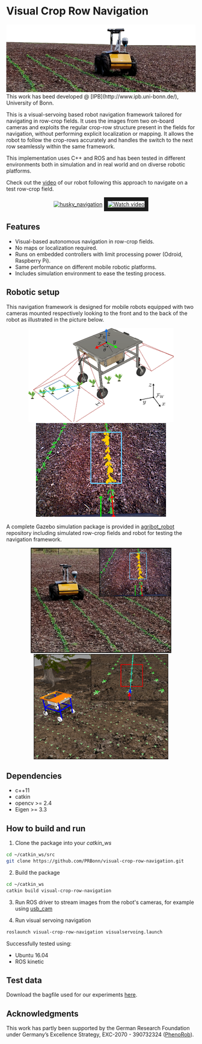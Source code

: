 # Visual Crop Row Navigation

<div align="center">
	<img src=".readme/vs_poster.png" alt="visual_servoing_husky" height="180" title="visual_servoing_husky"/>
</div>
This work has beed developed @ [IPB](http://www.ipb.uni-bonn.de/), University of Bonn.

This is a visual-servoing based robot navigation framework tailored for navigating in row-crop fields.
It uses the images from two on-board cameras and exploits the regular crop-row structure present in the fields for navigation, without performing explicit localization or mapping. It allows the robot to follow the crop-rows accurately and handles the switch to the next row seamlessly within the same framework.

This implementation uses C++ and ROS and has been tested in different environments both in simulation and in real world and on diverse robotic platforms.

Check out the [video](https://youtu.be/0qg6n4sshHk) of our robot following this approach to navigate on a test row-crop field.

<div align="center">
	<a href="http://www.youtube.com/watch?feature=player_embedded&v=0qg6n4sshHk
		" target="_blank"><img src=".readme/husky_test.gif" alt="husky_navigation" height="280" title="husky_navigation"/></a>
	<a href="http://www.youtube.com/watch?feature=player_embedded&v=0qg6n4sshHk
		" target="_blank"><img src="http://img.youtube.com/vi/0qg6n4sshHk/0.jpg"
		alt="Watch video" height="280" border="10" /></a>
</div>

## Features

- Visual-based autonomous navigation in row-crop fields.
- No maps or localization required.
- Runs on embedded controllers with limit processing power (Odroid, Raspberry Pi).
- Same performance on different mobile robotic platforms.
- Includes simulation environment to ease the testing process.

## Robotic setup
This navigation framework is designed for mobile robots equipped with two cameras mounted respectively looking to the front and to the back of the robot as illustrated in the picture below.

 <div align="center">
	<img src=".readme/vs_graph.png" alt="agribot_3d" height="250" title="agribot_3d"/>
    <img src=".readme/vs_em.png" alt="camera_img" height="250" title="camera_img"/>
</div>

A complete Gazebo simulation package is provided in [agribot_robot]() repository including simulated row-crop fields and robot for testing the navigation framework.

<div align="center">
	<img src=".readme/motivation.png" alt="husky_navigation" height="280" title="husky_navigation"/>
    <img src=".readme/motivation_old.png" alt="gazebo_navigation" height="280"title="gazebo_navigation"/>
</div>


## Dependencies
* c++11
* catkin
* opencv >= 2.4
* Eigen >= 3.3

## How to build and run

1. Clone the package into your *catkin_ws*
```bash
cd ~/catkin_ws/src
git clone https://github.com/PRBonn/visual-crop-row-navigation.git
```
2. Build the package
```bash
cd ~/catkin_ws
catkin build visual-crop-row-navigation
```
3. Run ROS driver to stream images from the robot's cameras, for example using [usb_cam](http://wiki.ros.org/usb_cam)
<!-- ```
* /front/rgb/image_raw [image]
* /back/rgb/image_raw [image]
``` -->
4. Run visual servoing navigation
```bash
roslaunch visual-crop-row-navigation visualservoing.launch
```

<!-- 
**Node Properties**
```
Node: [/agribot_vs]

Publications:
 * /cmd_vel [geometry_msgs/Twist]
 * /vs_image [image]
 * /vs_msg [visual-crop-row-navigation/vs_msg]

Subscriptions:
 * /amcl_pose [pose]
 * /odom [geometry_msg/odometry]
 * /front/rgb/image_raw [image]
 * /back/rgb/image_raw [image]
 * /zed/camera/left/image_raw [sensor_msgs/Image]

Services:
 * None

**Parameters**
 * None
```
--- 
 -->

Successfully tested using:
- Ubuntu 16.04
- ROS kinetic

## Test data

Download the bagfile used for our experiments [here]().

## Acknowledgments
This work has partly been supported by the German Research Foundation under Germany’s Excellence Strategy, EXC-2070 - 390732324 ([PhenoRob](http://www.phenorob.de/)).